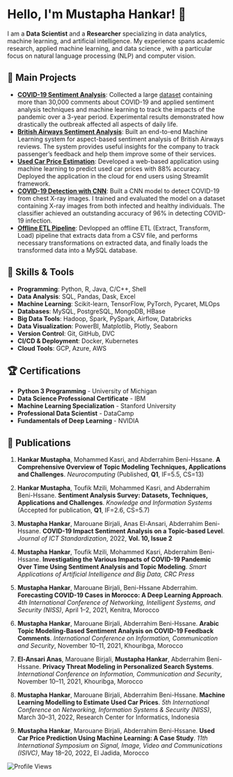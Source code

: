 # Hello, I'm Mustapha Hankar! 👋

I am a **Data Scientist** and a **Researcher** specializing in data analytics, machine learning, and artificial intelligence. My experience spans academic research, applied machine learning, and data science , with a particular focus on natural language processing (NLP) and computer vision.

## 🚀 Main Projects

- **[COVID-19 Sentiment Analysis](https://ieeexplore.ieee.org/abstract/document/10255411)**: Collected a large [dataset](https://github.com/HankarM88/Hespress_COVID-19_Dataset) containing more than 30,000 comments about COVID-19 and applied sentiment analysis techniques and machine learning to track the impacts of the pandemic over a 3-year period. Experimental results demonstrated how drastically the outbreak affected all aspects of daily life. 
- **[British Airways Sentiment Analysis](https://github.com/HankarM88/British_Airways_Reviews_Sentiment_Analaysis)**: Built an end-to-end Machine Learning system for aspect-based sentiment analysis of British Airways reviews. The system provides useful insights for the company to track passenger’s feedback and help them improve some of their services. 
- **[Used Car Price Estimation](https://github.com/HankarM88/Used-Car-Price-Prediction)**: Developed a web-based application using machine learning to predict used car prices with 88% accuracy. Deployed the application in the cloud for end users using Streamlit framework. 
- **[COVID-19 Detection with CNN](https://www.kaggle.com/code/hankarmostafa/covid19-detection-from-lungs-x-ray-images)**: Built a CNN model to detect COVID-19 from chest X-ray images. I trained and evaluated the model on a dataset containing X-ray images from both infected and healthy individuals. The classifier achieved an outstanding accuracy of 96% in detecting COVID-19 infection. 
- **[Offline ETL Pipeline](https://github.com/HankarM88/ETL-Pipeline)**: Devlopped an offline ETL (Extract, Transform, Load) pipeline that extracts data from a CSV file, and performs necessary transformations on extracted data, and finally loads the transformed data into a MySQL database. 

## 🔧 Skills & Tools

- **Programming**: Python, R, Java, C/C++, Shell
- **Data Analysis**: SQL, Pandas, Dask, Excel
- **Machine Learning**: Scikit-learn, TensorFlow, PyTorch, Pycaret, MLOps
- **Databases**: MySQL, PostgreSQL, MongoDB, HBase
- **Big Data Tools**: Hadoop, Spark, PySpark, Airflow, Databricks
- **Data Visualization**: PowerBI, Matplotlib, Plotly, Seaborn
- **Version Control**: Git, GitHub, DVC
- **CI/CD & Deployment**: Docker, Kubernetes
- **Cloud Tools**: GCP, Azure, AWS

## 🏆 Certifications
- **Python 3 Programming** - University of Michigan
- **Data Science Professional Certificate** - IBM
- **Machine Learning Specialization** - Stanford University
- **Professional Data Scientist** - DataCamp
- **Fundamentals of Deep Learning** - NVIDIA

## 📄 Publications

1. **Hankar Mustapha**, Mohammed Kasri, and Abderrahim Beni-Hssane. **A Comprehensive Overview of Topic Modeling Techniques, Applications and Challenges**. *Neurocomputing* (Published, **Q1**, IF=5.5, CS=13)

2. **Hankar Mustapha**, Toufik Mzili, Mohammed Kasri, and Abderrahim Beni-Hssane. **Sentiment Analysis Survey: Datasets, Techniques, Applications and Challenges**. *Knowledge and Information Systems* (Accepted for publication, **Q1**, IF=2.6, CS=5.7)

3. **Mustapha Hankar**, Marouane Birjali, Anas El-Ansari, Abderrahim Beni-Hssane. **COVID-19 Impact Sentiment Analysis on a Topic-based Level**. *Journal of ICT Standardization*, 2022, **Vol. 10, Issue 2**

4. **Mustapha Hankar**, Toufik Mzili, Mohammed Kasri, Abderrahim Beni-Hssane. **Investigating the Various Impacts of COVID-19 Pandemic Over Time Using Sentiment Analysis and Topic Modeling**. *Smart Applications of Artificial Intelligence and Big Data, CRC Press* 


5. **Mustapha Hankar**, Marouane Birjali, Beni-Hssane Abderrahim. **Forecasting COVID-19 Cases in Morocco: A Deep Learning Approach**. *4th International Conference of Networking, Intelligent Systems, and Security (NISS)*, April 1–2, 2021, Kenitra, Morocco

6. **Mustapha Hankar**, Marouane Birjali, Abderrahim Beni-Hssane. **Arabic Topic Modeling-Based Sentiment Analysis on COVID-19 Feedback Comments**. *International Conference on Information, Communication and Security*, November 10–11, 2021, Khouribga, Morocco

7. **El-Ansari Anas**, Marouane Birjali, **Mustapha Hankar**, Abderrahim Beni-Hssane. **Privacy Threat Modeling in Personalized Search Systems**. *International Conference on Information, Communication and Security*, November 10–11, 2021, Khouribga, Morocco

8. **Mustapha Hankar**, Marouane Birjali, Abderrahim Beni-Hssane. **Machine Learning Modelling to Estimate Used Car Prices**. *5th International Conference on Networking, Information Systems & Security (NISS)*, March 30–31, 2022, Research Center for Informatics, Indonesia

9. **Mustapha Hankar**, Marouane Birjali, Abderrahim Beni-Hssane. **Used Car Price Prediction Using Machine Learning: A Case Study**. *11th International Symposium on Signal, Image, Video and Communications (ISIVC)*, May 18–20, 2022, El Jadida, Morocco

![Profile Views](https://komarev.com/ghpvc/?username=HankarM88&color=blue)
